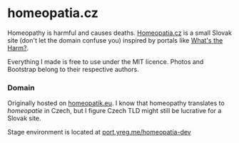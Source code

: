 # homeopatia.cz
Homeopathy is harmful and causes deaths.
[Homeopatia.cz](http://homeopatia.cz) is a small Slovak site (don't let the domain confuse you) inspired by portals like [What's the Harm?](http://whatstheharm.net/).

Everything I made is free to use under the MIT licence. Photos and Bootstrap belong to their respective authors.

### Domain
Originally hosted on [homeopatik.eu](http://homeopatik.eu). I know that homeopathy translates to *homeopatie* in Czech, but I figure Czech TLD might still be lucrative for a Slovak site.

Stage environment is located at [port.yreg.me/homeopatia-dev](http://port.yreg.me/homeopatia-dev)
